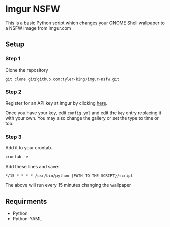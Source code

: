 # Imgur NSFW

This is a basic Python script which changes your GNOME Shell wallpaper to a NSFW image from Imgur.com

## Setup

### Step 1

Clone the repository

    git clone git@github.com:tyler-king/imgur-nsfw.git

### Step 2

Register for an API key at Imgur by clicking [here](https://imgur.com/signin?redirect=http://api.imgur.com/oauth2/addclient).

Once you have your key, edit `config.yml` and edit the `key` entry replacing it with your own. You may also change the gallery or set the type to time or top.

### Step 3

Add it to your crontab.

    crontab -e

Add these lines and save:

    */15 * * * * /usr/bin/python {PATH TO THE SCRIPT}/script

The above will run every 15 minutes changing the wallpaper

## Requirments

+ Python
+ Python-YAML
